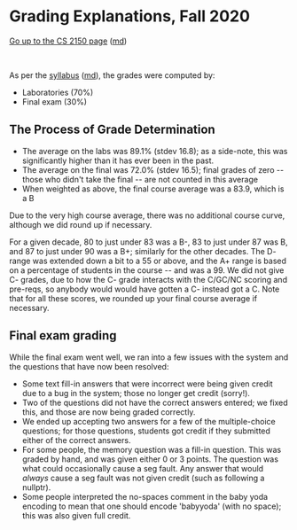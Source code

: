Grading Explanations, Fall 2020
===============================

[Go up to the CS 2150 page](index.html) ([md](index.md))

&nbsp;  


As per the [syllabus](syllabus.html) ([md](syllabus.md)), the grades were computed by:

- Laboratories (70%)
- Final exam (30%)

## The Process of Grade Determination

- The average on the labs was 89.1% (stdev 16.8); as a side-note, this was significantly higher than it has ever been in the past.
- The average on the final was 72.0% (stdev 16.5); final grades of zero -- those who didn't take the final -- are not counted in this average
- When weighted as above, the final course average was a 83.9, which is a B

Due to the very high course average, there was no additional course curve, although we did round up if necessary.

For a given decade, 80 to just under 83 was a B-, 83 to just under 87 was  B, and 87 to just under 90 was a B+; similarly for the other decades.  The D- range was extended down a bit to a 55 or above, and the A+ range is based on a percentage of students in the course -- and was a 99.  We did not give C- grades, due to how the C- grade interacts with the C/GC/NC scoring and pre-reqs, so anybody would would have gotten a C- instead got a C.  Note that for all these scores, we rounded up your final course average if necessary.


## Final exam grading

While the final exam went well, we ran into a few issues with the system and the questions that have now been resolved:

- Some text fill-in answers that were incorrect were being given credit due to a bug in the system; those no longer get credit (sorry!).
- Two of the questions did not have the correct answers entered; we fixed this, and those are now being graded correctly.
- We ended up accepting two answers for a few of the multiple-choice questions; for those questions, students got credit if they submitted either of the correct answers.
- For some people, the memory question was a fill-in question.  This was graded by hand, and was given either 0 or 3 points.  The question was what could occasionally cause a seg fault.  Any answer that would *always* cause a seg fault was not given credit (such as following a nullptr).
- Some people interpreted the no-spaces comment in the baby yoda encoding to mean that one should encode 'babyyoda' (with no space); this was also given full credit.

